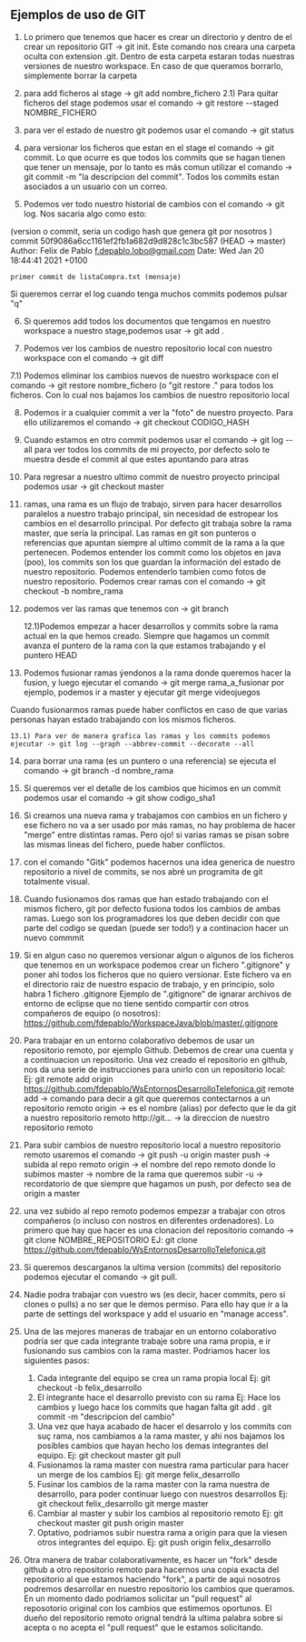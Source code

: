 Ejemplos de uso de GIT
-
1) Lo primero que tenemos que hacer es crear un directorio y dentro de el
crear un repositorio GIT -> git init. Este comando nos creara una
carpeta oculta con extension .git. Dentro de esta carpeta estaran todas
nuestras versiones de nuestro workspace.
En caso de que queramos borrarlo, simplemente borrar la carpeta

2) para add ficheros al stage -> git add nombre_fichero
	2.1) Para quitar ficheros del stage podemos usar el comando
		-> git restore --staged NOMBRE_FICHERO

3) para ver el estado de nuestro git podemos usar el comando -> git status

4) para versionar los ficheros que estan en el stage el comando 
-> git commit. Lo que ocurre es que todos los commits que se hagan tienen
que tener un mensaje, por lo tanto es más comun utilizar el comando
-> git commit -m "la descripcion del commit". Todos los commits estan
asociados a un usuario con un correo.

5) Podemos ver todo nuestro historial de cambios con el comando ->
git log. Nos sacaria algo como esto:

(version o commit, seria un codigo hash que genera git por nosotros )
commit 50f9086a6cc1161ef2fb1a682d9d828c1c3bc587 (HEAD -> master)
Author: Felix de Pablo <f.depablo.lobo@gmail.com>
Date:   Wed Jan 20 18:44:41 2021 +0100

    primer commit de listaCompra.txt (mensaje)

Si queremos cerrar el log cuando tenga muchos commits podemos pulsar "q"
	
6) Si queremos add todos los documentos que tengamos en nuestro workspace
a nuestro stage,podemos usar -> git add .

7) Podemos ver los cambios de nuestro repositorio local con nuestro 
workspace con el comando -> git diff

7.1) Podemos eliminar los cambios nuevos de nuestro workspace con el
comando -> git restore nombre_fichero (o "git restore ." para todos los 
ficheros. Con lo cual nos bajamos los cambios de nuestro repositorio local

8) Podemos ir a cualquier commit a ver la "foto" de nuestro proyecto.
Para ello utilizaremos el comando -> git checkout CODIGO_HASH

9) Cuando estamos en otro commit podemos usar el comando -> git log --all
para ver todos los commits de mi proyecto, por defecto solo te muestra
desde el commit al que estes apuntando para atras

10) Para regresar a nuestro ultimo commit de nuestro proyecto principal
podemos usar -> git checkout master

11) ramas, una rama es un flujo de trabajo, sirven para hacer desarrollos
paralelos a nuestro trabajo principal, sin necesidad de estropear los 
cambios en el desarrollo principal. Por defecto git trabaja sobre la rama
master, que sería la principal. Las ramas en git son punteros o referencias
que apuntan siempre al ultimo commit de la rama a la que pertenecen. 
Podemos entender los commit como los objetos en java (poo), los commits 
son los que guardan la información del estado de nuestro repositorio. 
Podemos entenderlo tambien como fotos de nuestro repositorio.
Podemos crear ramas con el comando -> git checkout -b nombre_rama

12) podemos ver las ramas que tenemos con -> git branch

	12.1)Podemos empezar a hacer desarrollos y commits sobre la rama
	actual en la que hemos creado. Siempre que hagamos un commit avanza
	el puntero de la rama con la que estamos trabajando y el puntero HEAD

13) Podemos fusionar ramas ýendonos a la rama donde queremos hacer la
fusion, y luego ejecutar el comando -> git merge rama_a_fusionar
por ejemplo, podemos ir a master y ejecutar git merge videojuegos

Cuando fusionarmos ramas puede haber conflictos en caso de que varias 
personas hayan estado trabajando con los mismos ficheros.

	13.1) Para ver de manera grafica las ramas y los commits podemos
	ejecutar -> git log --graph --abbrev-commit --decorate --all

14) para borrar una rama (es  un puntero o una referencia) se ejecuta
el comando -> git branch -d nombre_rama

15) Si queremos ver el detalle de los cambios que hicimos en un commit
podemos usar el comando -> git show codigo_sha1

16) Si creamos una nueva rama y trabajamos con cambios en un fichero y 
ese fichero no va a ser usado por más ramas, no hay problema de hacer 
"merge" entre distintas ramas. Pero ojo! si varias ramas se pisan sobre 
las mismas lineas del fichero, puede haber conflictos.

17) con el comando "Gitk" podemos hacernos una idea generica de nuestro
repositorio a nivel de commits, se nos abré un programita de git 
totalmente visual.

18) Cuando fusionamos dos ramas que han estado trabajando con el mismos
fichero, git por defecto fusiona todos los cambios de ambas ramas. Luego
son los programadores los que deben decidir con que parte del codigo 
se quedan (puede ser todo!) y a continacion hacer un nuevo commmit

19) Si en algun caso no queremos versionar algun o algunos de los ficheros
que tenemos en un workspace podemos crear un fichero ".gitignore" y poner
ahi todos los ficheros que no quiero versionar. Este fichero va en el
directorio raiz de nuestro espacio de trabajo, y en principio, solo habra
1 fichero .gitignore
Ejemplo de ".gitignore" de ignarar archivos de entorno de eclipse que no
tiene sentido compartir con otros compañeros de equipo (o nosotros):
https://github.com/fdepablo/WorkspaceJava/blob/master/.gitignore

20) Para trabajar en un entorno colaborativo debemos de usar un repositorio
remoto, por ejemplo Github. Debemos de crear una cuenta y a continuacion
un repositorio. Una vez creado el repositorio en github, nos da una serie
de instrucciones para unirlo con un repositorio local:
Ej: git remote add origin https://github.com/fdepablo/WsEntornosDesarrolloTelefonica.git
remote add -> comando para decir a git que queremos contectarnos a un 
	repositorio remoto
origin -> es el nombre (alias) por defecto que le da git a nuestro repositorio 
	remoto
http://git... -> la direccion de nuestro repositorio remoto

21) Para subir cambios de nuestro repositorio local a nuestro repositorio
remoto usaremos el comando -> git push -u origin master
push -> subida al repo remoto
origin -> el nombre del repo remoto donde lo subimos
master -> nombre de la rama que queremos subir 
-u -> recordatorio de que siempre que hagamos un push, por defecto sea
de origin a master

22) una vez subido al repo remoto podemos empezar a trabajar con otros 
compañeros (o incluso con nostros en diferentes ordenadores).
Lo primero que hay que hacer es una clonacion del repositorio
comando -> git clone NOMBRE_REPOSITORIO
EJ: git clone https://github.com/fdepablo/WsEntornosDesarrolloTelefonica.git

23) Si queremos descarganos la ultima version (commits) del repositorio
podemos ejecutar el comando -> git pull.

24) Nadie podra trabajar con vuestro ws (es decir, hacer commits, pero si
clones o pulls) a no ser que le demos permiso. Para ello hay que ir 
a la parte de settings del workspace y add el usuario en "manage access".

25) Una de las mejores maneras de trabajar en un entorno colaborativo podría
ser que cada integrante trabaje sobre una rama propia, e ir fusionando sus
cambios con la rama master. Podriamos hacer los siguientes pasos:
	1) Cada integrante del equipo se crea un rama propia local
	Ej: git checkout -b felix_desarrollo
	2) El integrante hace el desarrollo previsto con su rama
	Ej: Hace los cambios y luego hace los commits que hagan falta
	git add .
	git commit -m "descripcion del cambio"
	3) Una vez que haya acabado de hacer el desarrolo y los commits con suç
	rama, nos cambiamos a la rama master, y ahi nos bajamos los posibles
	cambios que hayan hecho los demas integrantes del equipo.
	Ej: git checkout master
	git pull 
	4) Fusionamos la rama master con nuestra rama particular para hacer
	un merge de los cambios
	Ej: git merge felix_desarrollo
	5) Fusinar los cambios de la rama master con la rama nuestra de 
	desarrollo, para poder continuar luego con nuestros desarrollos
	Ej: git checkout felix_desarrollo
	git merge master
	6) Cambiar al master y subir los cambios al repositorio remoto
	Ej: git checkout master
	git push origin master
	7) Optativo, podriamos subir nuestra rama a origin para que la viesen
	otros integrantes del equipo. 
	Ej: git push origin felix_desarrollo

26) Otra manera de trabar colaborativamente, es hacer un "fork" desde 
github a otro repositorio remoto para hacernos una copia exacta del 
repositorio al que estamos haciendo "fork", a partir de aqui nosotros
podremos desarrollar en nuestro repositorio los cambios que queramos.
En un momento dado podriamos solicitar un "pull request" al reposotorio
original con los cambios que estimemos oportunos. El dueño del repositorio
remoto orignal tendrá la ultima palabra sobre si acepta o no acepta el
"pull request" que le estamos solicitando.

















